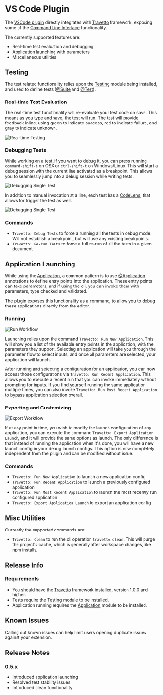 <!-- This file was generated by the framweork and should not be modified directly -->
<!-- Please modify https://github.com/travetto/travetto/tree/master/related/vscode-plugin/DOCS.js and execute "npm run docs" to rebuild -->

# VS Code Plugin

The [VSCode plugin](https://marketplace.visualstudio.com/items?itemName=arcsine.travetto-plugin) directly integrates with [Travetto](https://travetto.dev) framework, exposing some of the [Command Line Interface](https://github.com/travetto/travetto/tree/master/module/cli#readme "CLI infrastructure for travetto framework") functionality.

The currently supported features are:
   
   *  Real-time test evaluation and debugging
   *  Application launching with parameters
   *  Miscellaneous utilities

## Testing

The test related functionality relies upon the [Testing](https://github.com/travetto/travetto/tree/master/module/test#readme "Declarative test framework") module being installed, and used to define tests ([@Suite](https://github.com/travetto/travetto/tree/master/module/test/src/decorator/suite.ts#L12) and [@Test](https://github.com/travetto/travetto/tree/master/module/test/src/decorator/test.ts#L9)).

### Real-time Test Evaluation

The real-time test functionality will re-evaluate your test code on save.  This means as you type and save, the test will run.  The test will provide feedback inline, using green to indicate success, red to indicate failure, and gray to indicate unknown.

![Real-time Testing](https://travetto.dev/assets/images/vscode-plugin/real-time-testing.gif)

### Debugging Tests

While working on a test, if you want to debug it, you can press running `command-shift-t` on OSX or `ctrl-shift-t` on Windows/Linux.  This will start a debug session with the current line activated as a breakpoint.  This allows you to seamlessly jump into a debug session while writing tests.

![Debugging Single Test](https://travetto.dev/assets/images/vscode-plugin/debug-single-test.gif)

In addition to manual invocation at a line, each test has a [CodeLens](https://code.visualstudio.com/api/language-extensions/programmatic-language-features#codelens-show-actionable-context-information-within-source-code), that allows for trigger the test as well.

![Debugging Single Test](https://travetto.dev/assets/images/vscode-plugin/debug-code-lens.gif)

### Commands

   
   *  `Travetto: Debug Tests` to force a running all the tests in debug mode.  Will not establish a breakpoint, but will use any existing breakpoints.
   *  `Travetto: Re-run Tests` to force a full re-run of all the tests in a given document

## Application Launching

While using the [Application](https://github.com/travetto/travetto/tree/master/module/app#readme "Application registration/management and run support."), a common pattern is to use [@Application](https://github.com/travetto/travetto/tree/master/module/app/src/decorator.ts#L24) annotations to define entry points into the application.  These entry points can take parameters, and if using the cli, you can invoke them with parameters, type checked and validated.

The plugin exposes this functionality as a command, to allow you to debug these applications directly from the editor.

### Running

![Run Workflow](https://travetto.dev/assets/images/vscode-plugin/run-workflow.gif)

Launching relies upon the command `Travetto: Run New Application`.  This will show you a list of the available entry points in the application, with the parameters they support.  Selecting an application will take you through the parameter flow to select inputs, and once all parameters are selected, your application will launch.

After running and selecting a configuration for an application, you can now access those configurations via `Travetto: Run Recent Application`.  This allows you to execute a recent run that you can invoke immediately without prompting for inputs. If you find yourself running the same application multiple times, you can also invoke `Travetto: Run Most Recent Application` to bypass application selection overall.

### Exporting and Customizing

![Export Workflow](https://travetto.dev/assets/images/vscode-plugin/run-export-workflow.gif)

If at any point in time, you wish to modify the launch configuration of any application, you can execute the command `Travetto: Export Application Launch`, and it will provide the same options as launch.  The only difference is that instead of running the application when it's done, you will have a new launch config in your debug launch configs.  This option is now completely independent from the plugin and can be modified without issue.

### Commands

   
   *  `Travetto: Run New Application` to launch a new application config
   *  `Travetto: Run Recent Application` to launch a previously configured application
   *  `Travetto: Run Most Recent Application` to launch the most recently run configured application
   *  `Travetto: Export Application Launch` to export an application config

## Misc Utilities

Currently the supported commands are:
   
   *  `Travetto: Clean` to run the cli operation `travetto clean`.  This will purge the project's cache, which is generally after workspace changes, like npm installs.

## Release Info

### Requirements
   
   *  You should have the [Travetto](https://travetto.dev) framework installed, version 1.0.0 and higher.
   *  Tests require the [Testing](https://github.com/travetto/travetto/tree/master/module/test#readme "Declarative test framework") module to be installed.
   *  Application running requires the [Application](https://github.com/travetto/travetto/tree/master/module/app#readme "Application registration/management and run support.") module to be installed.

## Known Issues

Calling out known issues can help limit users opening duplicate issues against your extension.

## Release Notes

### 0.5.x
   
   *  Introduced application launching
   *  Resolved test stability issues
   *  Introduced clean functionality
